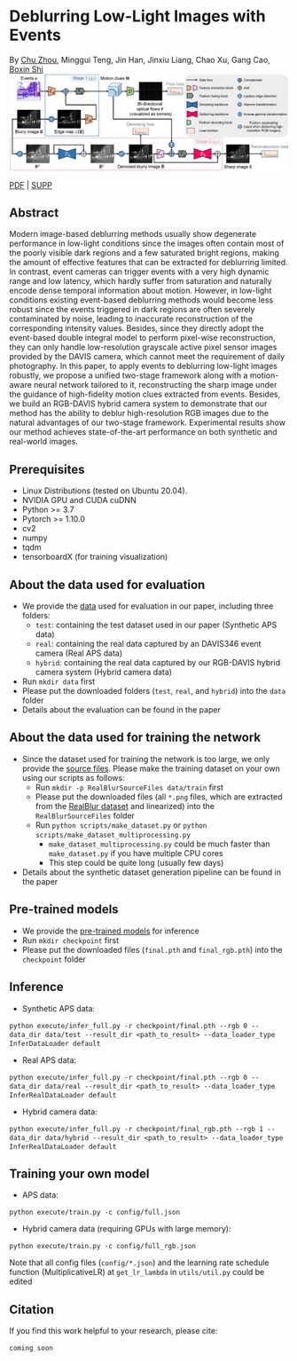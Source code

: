 # Deblurring Low-Light Images with Events

By [Chu Zhou](https://fourson.github.io/), Minggui Teng, Jin Han, Jinxiu Liang, Chao Xu, Gang Cao, [Boxin Shi](http://ci.idm.pku.edu.cn/)
![Network](Network.png)

[PDF]() | [SUPP]()

## Abstract
Modern image-based deblurring methods usually show degenerate performance in low-light conditions since the images often contain most of the poorly visible dark regions and a few saturated bright regions, making the amount of effective features that can be extracted for deblurring limited. In contrast, event cameras can trigger events with a very high dynamic range and low latency, which hardly suffer from saturation and naturally encode dense temporal information about motion. However, in low-light conditions existing event-based deblurring methods would become less robust since the events triggered in dark regions are often severely contaminated by noise, leading to inaccurate reconstruction of the corresponding intensity values. Besides, since they directly adopt the event-based double integral model to perform pixel-wise reconstruction, they can only handle low-resolution grayscale active pixel sensor images provided by the DAVIS camera, which cannot meet the requirement of daily photography. In this paper, to apply events to deblurring low-light images robustly, we propose a unified two-stage framework along with a motion-aware neural network tailored to it, reconstructing the sharp image under the guidance of high-fidelity motion clues extracted from events. Besides, we build an RGB-DAVIS hybrid camera system to demonstrate that our method has the ability to deblur high-resolution RGB images due to the natural advantages of our two-stage framework. Experimental results show our method achieves state-of-the-art performance on both synthetic and real-world images.

## Prerequisites
* Linux Distributions (tested on Ubuntu 20.04).
* NVIDIA GPU and CUDA cuDNN
* Python >= 3.7
* Pytorch >= 1.10.0
* cv2
* numpy
* tqdm
* tensorboardX (for training visualization)

## About the data used for evaluation
* We provide the [data](https://drive.google.com/drive/folders/1Cyz8ecUnx2xkDzf-KL6FMs2BbSeKZ6V3?usp=sharing) used for evaluation in our paper, including three folders:
  * `test`: containing the test dataset used in our paper (Synthetic APS data)
  * `real`: containing the real data captured by an DAVIS346 event camera (Real APS data)
  * `hybrid`: containing the real data captured by our RGB-DAVIS hybrid camera system (Hybrid camera data)
* Run `mkdir data` first
* Please put the downloaded folders (`test`, `real`, and `hybrid`) into the `data` folder
* Details about the evaluation can be found in the paper

## About the data used for training the network
* Since the dataset used for training the network is too large, we only provide the [source files](https://drive.google.com/drive/folders/1kHUmemq41GWou8231wEUhJ2Eiq2lJdWA?usp=share_link). Please make the training dataset on your own using our scripts as follows:
  * Run `mkdir -p RealBlurSourceFiles data/train` first
  * Please put the downloaded files (all `*.png` files, which are extracted from the [RealBlur dataset](http://cg.postech.ac.kr/research/realblur/) and linearized) into the `RealBlurSourceFiles` folder
  * Run `python scripts/make_dataset.py` or `python scripts/make_dataset_multiprocessing.py`
    * `make_dataset_multiprocessing.py` could be much faster than `make_dataset.py` if you have multiple CPU cores
    * This step could be quite long (usually few days)
* Details about the synthetic dataset generation pipeline can be found in the paper

## Pre-trained models
* We provide the [pre-trained models](https://drive.google.com/drive/folders/1B0fx2tHtxEjWk7ON1aKLKNDl-Ogjck1e?usp=share_link) for inference
* Run `mkdir checkpoint` first
* Please put the downloaded files (`final.pth` and `final_rgb.pth`) into the `checkpoint` folder

## Inference
* Synthetic APS data:
```
python execute/infer_full.py -r checkpoint/final.pth --rgb 0 --data_dir data/test --result_dir <path_to_result> --data_loader_type InferDataLoader default
```
* Real APS data:
```
python execute/infer_full.py -r checkpoint/final.pth --rgb 0 --data_dir data/real --result_dir <path_to_result> --data_loader_type InferRealDataLoader default
```
* Hybrid camera data:
```
python execute/infer_full.py -r checkpoint/final_rgb.pth --rgb 1 --data_dir data/hybrid --result_dir <path_to_result> --data_loader_type InferRealDataLoader default
```

## Training your own model
* APS data:
```
python execute/train.py -c config/full.json
```
* Hybrid camera data (requiring GPUs with large memory):
```
python execute/train.py -c config/full_rgb.json
```

Note that all config files (`config/*.json`) and the learning rate schedule function (MultiplicativeLR) at `get_lr_lambda` in `utils/util.py` could be edited

## Citation
If you find this work helpful to your research, please cite:
```
coming soon
```